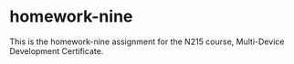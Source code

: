 # homework-nine
This is the homework-nine assignment for the N215 course, Multi-Device Development Certificate.
